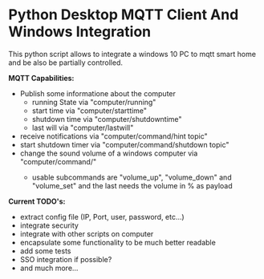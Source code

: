# Python Desktop MQTT Client And Windows Integration

This python script allows to integrate a windows 10 PC to mqtt smart home and be also be partially controlled.

__MQTT Capabilities:__
- Publish some informatione about the computer
    - running State via "computer/running"
    - start time via "computer/starttime"
    - shutdown time via "computer/shutdowntime"
    - last will via "computer/lastwill"
- receive notifications via "computer/command/hint topic"
- start shutdown timer via "computer/command/shutdown topic"
- change the sound volume of a windows computer via "computer/command/<subcommand>"
  - usable subcommands are "volume_up", "volume_down" and "volume_set" and the last needs the volume in % as payload

__Current TODO's:__
- extract config file (IP, Port, user, password, etc...)
- integrate security
- integrate with other scripts on computer
- encapsulate some functionality to be much better readable
- add some tests
- SSO integration if possible?
- and much more...